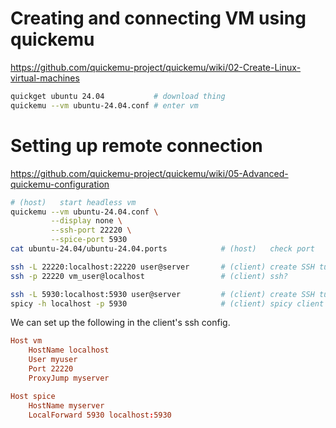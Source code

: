 # Creating and connecting VM using quickemu

https://github.com/quickemu-project/quickemu/wiki/02-Create-Linux-virtual-machines
```sh
quickget ubuntu 24.04           # download thing
quickemu --vm ubuntu-24.04.conf # enter vm
```

# Setting up remote connection

https://github.com/quickemu-project/quickemu/wiki/05-Advanced-quickemu-configuration
```sh
# (host)   start headless vm
quickemu --vm ubuntu-24.04.conf \
         --display none \
         --ssh-port 22220 \
         --spice-port 5930
cat ubuntu-24.04/ubuntu-24.04.ports            # (host)   check port

ssh -L 22220:localhost:22220 user@server       # (client) create SSH tunnel
ssh -p 22220 vm_user@localhost                 # (client) ssh?

ssh -L 5930:localhost:5930 user@server         # (client) create SSH tunnel
spicy -h localhost -p 5930                     # (client) spicy client
```

We can set up the following in the client's ssh config.
```conf
Host vm
    HostName localhost
    User myuser
    Port 22220
    ProxyJump myserver

Host spice
    HostName myserver
    LocalForward 5930 localhost:5930
```
